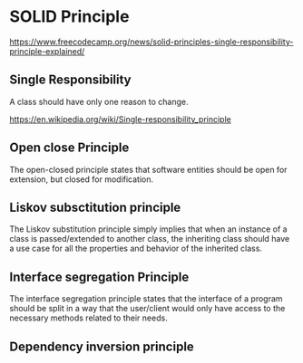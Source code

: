 
# SOLID Principle
https://www.freecodecamp.org/news/solid-principles-single-responsibility-principle-explained/

## Single Responsibility
A class should have only one reason to change. 

https://en.wikipedia.org/wiki/Single-responsibility_principle

## Open close Principle
The open-closed principle states that software entities should be open for extension, but closed for modification.

## Liskov subsctitution principle
The Liskov substitution principle simply implies that when an instance of a class is passed/extended to another class, the inheriting class should have a use case for all the properties and behavior of the inherited class.

## Interface segregation Principle
The interface segregation principle states that the interface of a program should be split in a way that the user/client would only have access to the necessary methods related to their needs.

## Dependency inversion principle
